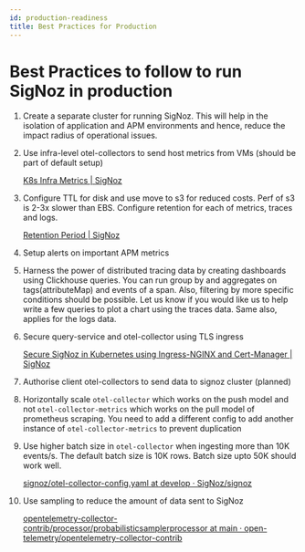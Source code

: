 ```yaml
---
id: production-readiness
title: Best Practices for Production
---
```


# Best Practices to follow to run SigNoz in production

1. Create a separate cluster for running SigNoz. This will help in the isolation of application and APM environments and hence, reduce the impact radius of operational issues.
2. Use infra-level otel-collectors to send host metrics from VMs (should be part of default setup) 
    
    [K8s Infra Metrics | SigNoz](https://signoz.io/docs/tutorial/kubernetes-infra-metrics/)
    
3. Configure TTL for disk and use move to s3 for reduced costs. Perf of s3 is 2-3x slower than EBS. Configure retention for each of metrics, traces and logs. 
    
    [Retention Period | SigNoz](https://signoz.io/docs/userguide/retention-period/)
    
4. Setup alerts on important APM metrics
5. Harness the power of distributed tracing data by creating dashboards using Clickhouse queries. You can run group by and aggregates on tags(attributeMap) and events of a span. Also, filtering by more specific conditions should be possible. Let us know if you would like us to help write a few queries to plot a chart using the traces data. Same also, applies for the logs data.
6. Secure query-service and otel-collector using TLS ingress
    
    [Secure SigNoz in Kubernetes using Ingress-NGINX and Cert-Manager | SigNoz](https://signoz.io/docs/tutorial/setting-up-tls-for-signoz/)
    
7. Authorise client otel-collectors to send data to signoz cluster (planned)
8. Horizontally scale `otel-collector` which works on the push model and not `otel-collector-metrics` which works on the pull model of prometheus scraping. You need to add a different config to add another instance of `otel-collector-metrics` to prevent duplication
9. Use higher batch size in `otel-collector` when ingesting more than 10K events/s. The default batch size is 10K rows. Batch size upto 50K should work well.
    
    [signoz/otel-collector-config.yaml at develop · SigNoz/signoz](https://github.com/SigNoz/signoz/blob/develop/deploy/docker/clickhouse-setup/otel-collector-config.yaml#L60)
    
10. Use sampling to reduce the amount of data sent to SigNoz
    
    [opentelemetry-collector-contrib/processor/probabilisticsamplerprocessor at main · open-telemetry/opentelemetry-collector-contrib](https://github.com/open-telemetry/opentelemetry-collector-contrib/tree/main/processor/probabilisticsamplerprocessor)
    
